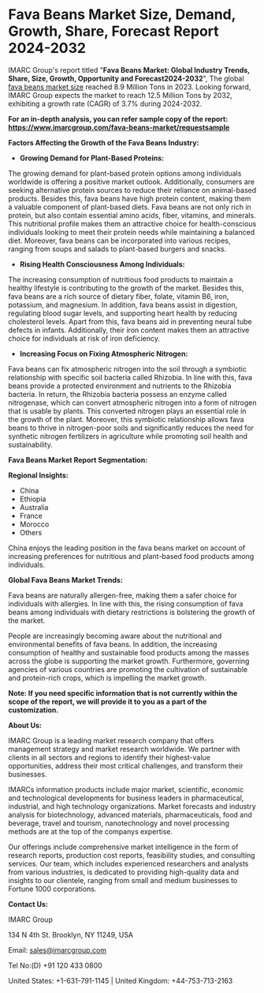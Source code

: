 ﻿# **Fava Beans Market Size, Demand, Growth, Share, Forecast Report 2024-2032**
IMARC Group's report titled "**Fava Beans Market: Global Industry Trends, Share, Size, Growth, Opportunity and Forecast ​2024-2032**​", The global [fava beans market size](https://www.imarcgroup.com/fava-beans-market) reached 8.9 Million Tons in 2023. Looking forward, IMARC Group expects the market to reach 12.5 Million Tons by 2032, exhibiting a growth rate (CAGR) of 3.7% during 2024-2032.

**For an in-depth analysis, you can refer sample copy of the report: <https://www.imarcgroup.com/fava-beans-market/requestsample>**

**Factors Affecting the Growth of the Fava Beans Industry:**

- **Growing Demand for Plant-Based Proteins:**

The growing demand for plant-based protein options among individuals worldwide is offering a positive market outlook. Additionally, consumers are seeking alternative protein sources to reduce their reliance on animal-based products. Besides this, fava beans have high protein content, making them a valuable component of plant-based diets. Fava beans are not only rich in protein, but also contain essential amino acids, fiber, vitamins, and minerals. This nutritional profile makes them an attractive choice for health-conscious individuals looking to meet their protein needs while maintaining a balanced diet. Moreover, fava beans can be incorporated into various recipes, ranging from soups and salads to plant-based burgers and snacks.

- **Rising Health Consciousness Among Individuals:**

The increasing consumption of nutritious food products to maintain a healthy lifestyle is contributing to the growth of the market. Besides this, fava beans are a rich source of dietary fiber, folate, vitamin B6, iron, potassium, and magnesium. In addition, fava beans assist in digestion, regulating blood sugar levels, and supporting heart health by reducing cholesterol levels. Apart from this, fava beans aid in preventing neural tube defects in infants. Additionally, their iron content makes them an attractive choice for individuals at risk of iron deficiency.

- **Increasing Focus on Fixing Atmospheric Nitrogen:**

Fava beans can fix atmospheric nitrogen into the soil through a symbiotic relationship with specific soil bacteria called Rhizobia. In line with this, fava beans provide a protected environment and nutrients to the Rhizobia bacteria. In return, the Rhizobia bacteria possess an enzyme called nitrogenase, which can convert atmospheric nitrogen into a form of nitrogen that is usable by plants. This converted nitrogen plays an essential role in the growth of the plant. Moreover, this symbiotic relationship allows fava beans to thrive in nitrogen-poor soils and significantly reduces the need for synthetic nitrogen fertilizers in agriculture while promoting soil health and sustainability.

**Fava Beans Market Report Segmentation:**

**Regional Insights:**

- China
- Ethiopia
- Australia
- France
- Morocco
- Others

China enjoys the leading position in the fava beans market on account of increasing preferences for nutritious and plant-based food products among individuals.  

**Global Fava Beans Market Trends:**

Fava beans are naturally allergen-free, making them a safer choice for individuals with allergies. In line with this, the rising consumption of fava beans among individuals with dietary restrictions is bolstering the growth of the market.

People are increasingly becoming aware about the nutritional and environmental benefits of fava beans. In addition, the increasing consumption of healthy and sustainable food products among the masses across the globe is supporting the market growth. Furthermore, governing agencies of various countries are promoting the cultivation of sustainable and protein-rich crops, which is impelling the market growth.

**Note: If you need specific information that is not currently within the scope of the report, we will provide it to you as a part of the customization.**

**About Us:**

IMARC Group is a leading market research company that offers management strategy and market research worldwide. We partner with clients in all sectors and regions to identify their highest-value opportunities, address their most critical challenges, and transform their businesses.

IMARCs information products include major market, scientific, economic and technological developments for business leaders in pharmaceutical, industrial, and high technology organizations. Market forecasts and industry analysis for biotechnology, advanced materials, pharmaceuticals, food and beverage, travel and tourism, nanotechnology and novel processing methods are at the top of the companys expertise.

Our offerings include comprehensive market intelligence in the form of research reports, production cost reports, feasibility studies, and consulting services. Our team, which includes experienced researchers and analysts from various industries, is dedicated to providing high-quality data and insights to our clientele, ranging from small and medium businesses to Fortune 1000 corporations.

**Contact Us:**

IMARC Group

134 N 4th St. Brooklyn, NY 11249, USA

Email: sales@imarcgroup.com

Tel No:(D) +91 120 433 0800

United States: +1-631-791-1145 | United Kingdom: +44-753-713-2163
